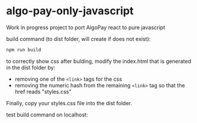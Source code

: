 # algo-pay-only-javascript
Work in progress project to port AlgoPay react to pure javascript

build command (to dist folder, will create if does not exist):

```bash
npm run build
```

to correctly show css after bulding, modify the index.html that is generated in the dist folder by:

- removing one of the `<link>` tags for the css
- removing the numeric hash from the remaining `<link>` tag so that the href reads "styles.css"

Finally, copy your styles.css file into the dist folder.

test build command on localhost:

```serve dist
```
